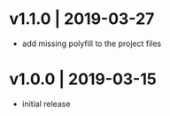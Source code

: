 # v1.1.0 | 2019-03-27
* add missing polyfill to the project files

# v1.0.0 | 2019-03-15
* initial release
